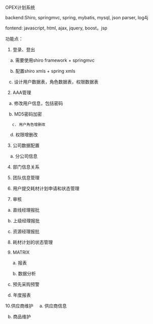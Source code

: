 OPEX计划系统

backend:Shiro, springmvc, spring, mybatis, mysql, json parser, log4j

fontend: javascript, html, ajax, jquery, boost，jsp

功能点：

1. 登录、登出

       a. 需要使用shiro framework + springmvc

       b. 配置shiro xmls + spring xmls

       c. 设计用户数据表，角色数据表，权限数据表
    
2. AAA管理

       a. 修改用户信息，包括密码
  
       b. MD5密码加密
       
       c. 用户角色增删改

       d. 权限增删改
    
3. 公司数据配置

       a. 分公司信息
    
4. 部门信息关系

5. 团队信息管理

6. 用户提交耗材计划申请和状态管理

7. 审核

      a. 直线经理报批

      b. 上级经理报批

      c. 资源经理报批

8. 耗材计划的状态管理

9.  MATRIX

      a. 报表 

      b. 数据分析

      c. 预先采购预警

      d. 年度报表

10.供应商维护
   
      a. 供应商信息
   
      b. 商品维护

